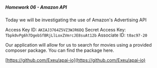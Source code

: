 ##### Homework 06 - Amazon API

Today we will be investigating the use of Amazon's Advertising API

Access Key ID: `AKIAJ3764Z5VZ3WJR6DQ`
Secret Access Key: `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`
Associate ID: `t0ac97-20`

Our application will allow for us to search for movies using a provided composer package. You can find the package here. 

[https://github.com/Exeu/apai-io](https://github.com/Exeu/apai-io)

